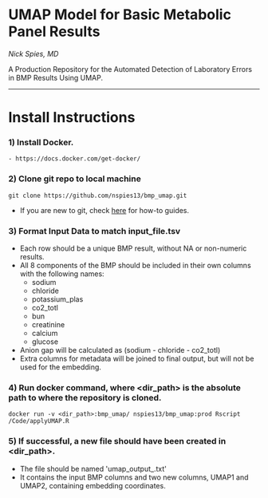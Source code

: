 # UMAP Model for Basic Metabolic Panel Results
*Nick Spies, MD*

A Production Repository for the Automated Detection of Laboratory Errors in BMP Results Using UMAP.

--- 

# Install Instructions

### 1) Install Docker. 
	- https://docs.docker.com/get-docker/


### 2) Clone git repo to local machine 
```
git clone https://github.com/nspies13/bmp_umap.git
```
- If you are new to git, check [here](https://docs.github.com/en/repositories/creating-and-managing-repositories/cloning-a-repository) for how-to guides.


### 3) Format Input Data to match input_file.tsv
- Each row should be a unique BMP result, without NA or non-numeric results.
- All 8 components of the BMP should be included in their own columns with the following names: 
	- sodium
	- chloride
	- potassium_plas
	- co2_totl
	- bun
	- creatinine
	- calcium
	- glucose
- Anion gap will be calculated as (sodium - chloride - co2_totl)
- Extra columns for metadata will be joined to final output, but will not be used for the embedding.


### 4) Run docker command, where <dir_path> is the absolute path to where the repository is cloned. 
```	
docker run -v <dir_path>:bmp_umap/ nspies13/bmp_umap:prod Rscript /Code/applyUMAP.R
```

### 5) If successful, a new file should have been created in <dir_path>.
- The file should be named 'umap_output_<TIMESTAMP>.txt' 
- It contains the input BMP columns and two new columns, UMAP1 and UMAP2, containing embedding coordinates. 
